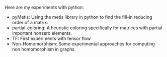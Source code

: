 Here are my experiments with python:
- pyMetis: Using the metis library in python to find the fill-in reducing order of a matrix.
- partial-coloring: A heuristic coloring specifically for matrices with partial important nonzero elements.
- TF: First experiments with tensor flow
- Non-Homomorphism: Some experimental approaches for computing non homomorphism in graphs
